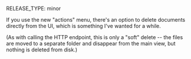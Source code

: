 RELEASE_TYPE: minor

If you use the new "actions" menu, there's an option to delete documents directly from the UI, which is something I've wanted for a while.

(As with calling the HTTP endpoint, this is only a "soft" delete -- the files are moved to a separate folder and disappear from the main view, but nothing is deleted from disk.)